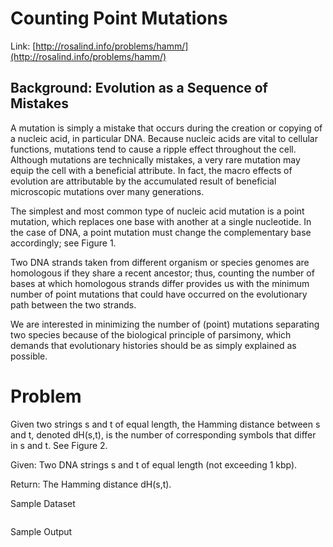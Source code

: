 
# Counting Point Mutations

Link: [http://rosalind.info/problems/hamm/](http://rosalind.info/problems/hamm/)

## Background: Evolution as a Sequence of Mistakes

A mutation is simply a mistake that occurs during the creation or copying of a nucleic acid, in particular DNA. Because nucleic acids are vital to cellular functions, mutations tend to cause a ripple effect throughout the cell. Although mutations are technically mistakes, a very rare mutation may equip the cell with a beneficial attribute. In fact, the macro effects of evolution are attributable by the accumulated result of beneficial microscopic mutations over many generations.

The simplest and most common type of nucleic acid mutation is a point mutation, which replaces one base with another at a single nucleotide. In the case of DNA, a point mutation must change the complementary base accordingly; see Figure 1.

Two DNA strands taken from different organism or species genomes are homologous if they share a recent ancestor; thus, counting the number of bases at which homologous strands differ provides us with the minimum number of point mutations that could have occurred on the evolutionary path between the two strands.

We are interested in minimizing the number of (point) mutations separating two species because of the biological principle of parsimony, which demands that evolutionary histories should be as simply explained as possible.

# Problem

Given two strings s and t of equal length, the Hamming distance between s and t, denoted dH(s,t), is the number of corresponding symbols that differ in s and t. See Figure 2.

Given: Two DNA strings s and t of equal length (not exceeding 1 kbp).

Return: The Hamming distance dH(s,t).

Sample Dataset

```
```

Sample Output

```
```